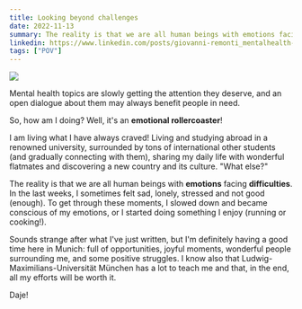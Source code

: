 ```yaml
---
title: Looking beyond challenges
date: 2022-11-13
summary: The reality is that we are all human beings with emotions facing difficulties.
linkedin: https://www.linkedin.com/posts/giovanni-remonti_mentalhealth-emotions-difficulties-activity-6995770858107486208-bJ29
tags: ["POV"]
---
```


<div class="img-container">
    <img src="https://res.cloudinary.com/giospic/image/upload/f_auto,q_auto/v1668371486/images/emotions.webp" />
</div>

Mental health topics are slowly getting the attention they deserve, and an open dialogue about them may always benefit people in need.

So, how am I doing? Well, it's an **emotional rollercoaster**!

I am living what I have always craved! Living and studying abroad in a renowned university, surrounded by tons of international other students (and gradually connecting with them), sharing my daily life with wonderful flatmates and discovering a new country and its culture. "What else?"

The reality is that we are all human beings with **emotions** facing **difficulties**. In the last weeks, I sometimes felt sad, lonely, stressed and not good (enough). To get through these moments, I slowed down and became conscious of my emotions, or I started doing something I enjoy (running or cooking!).

Sounds strange after what I've just written, but I'm definitely having a good time here in Munich: full of opportunities, joyful moments, wonderful people surrounding me, and some positive struggles. I know also that Ludwig-Maximilians-Universität München has a lot to teach me and that, in the end, all my efforts will be worth it.

Daje!